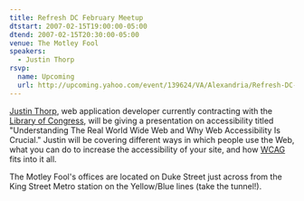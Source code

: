 ```yaml
---
title: Refresh DC February Meetup
dtstart: 2007-02-15T19:00:00-05:00
dtend: 2007-02-15T20:30:00-05:00
venue: The Motley Fool
speakers:
  - Justin Thorp
rsvp:
  name: Upcoming
  url: http://upcoming.yahoo.com/event/139624/VA/Alexandria/Refresh-DC-February-meetup/The-Motley-Fool/
---
```


[Justin Thorp](http://www.undercovergeek.net/), web application developer currently contracting with the [Library of Congress](http://www.loc.gov/), will be giving a presentation on accessibility titled "Understanding The Real World Wide Web and Why Web Accessibility Is Crucial." Justin will be covering different ways in which people use the Web, what you can do to increase the accessibility of your site, and how [WCAG](http://www.w3.org/TR/WAI-WEBCONTENT/) fits into it all.

The Motley Fool's offices are located on Duke Street just across from the King Street Metro station on the Yellow/Blue lines (take the tunnel!).